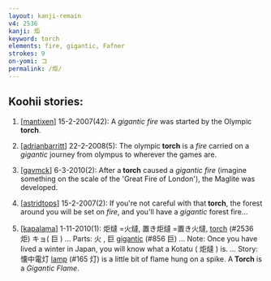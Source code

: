 ```yaml
---
layout: kanji-remain
v4: 2536
kanji: 炬
keyword: torch
elements: fire, gigantic, Fafner
strokes: 9
on-yomi: コ
permalink: /炬/
---
```


## Koohii stories: 

1) [<a href="http://kanji.koohii.com/profile/mantixen">mantixen</a>] 15-2-2007(42): A <em>gigantic fire</em> was started by the Olympic<strong> torch</strong>.

2) [<a href="http://kanji.koohii.com/profile/adrianbarritt">adrianbarritt</a>] 22-2-2008(5): The olympic<strong> torch</strong> is a <em>fire</em> carried on a <em>gigantic</em> journey from olympus to wherever the games are.

3) [<a href="http://kanji.koohii.com/profile/gavmck">gavmck</a>] 6-3-2010(2): After a<strong> torch</strong> caused a <em>gigantic fire</em> (imagine something on the scale of the &#039;Great Fire of London&#039;), the Maglite was developed.

4) [<a href="http://kanji.koohii.com/profile/astridtops">astridtops</a>] 15-2-2007(2): If you&#039;re not careful with that<strong> torch</strong>, the forest around you will be set on <em>fire</em>, and you&#039;ll have a <em>gigantic</em> forest fire...

5) [<a href="http://kanji.koohii.com/profile/kapalama">kapalama</a>] 1-11-2010(1): 炬燵 =火燵, 置き炬燵 =置き火燵, <a href="../v4/2536.html">torch</a> (#2536 炬) キョ( 巨 ) ... Parts: 火 , 巨 <a href="../v4/856.html">gigantic</a> (#856 巨) ... Note: Once you have lived a winter in Japan, you will know what a Kotatu ( 炬燵 ) is. ... Story: 懐中電灯 <a href="../v4/165.html">lamp</a> (#165 灯) is a little bit of flame hung on a spike. A<strong> Torch</strong> is a <em>Gigantic Flame</em>.

